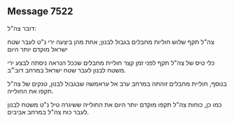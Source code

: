 ## Message 7522

דובר צה"ל:

צה"ל תקף שלוש חוליות מחבלים בגבול לבנון; אחת מהן ביצעה ירי נ"ט לעבר שטח ישראל מוקדם יותר היום

כלי טיס של צה"ל תקף לפני זמן קצר חוליית מחבלים שככל הנראה ניסתה לבצע ירי משטח לבנון לעבר שטח ישראל במרחב דוב״ב.

בנוסף, חוליית מחבלים זוהתה במרחב ערב אל עראמשה שבגבול לבנון, טנקים של צה"ל תקפו את החולייה.

כמו כן, כוחות צה"ל תקפו מוקדם יותר היום את החולייה ששיגרה טיל נ"ט משטח לבנון לעבר כוח צה"ל במרחב אביבים.

